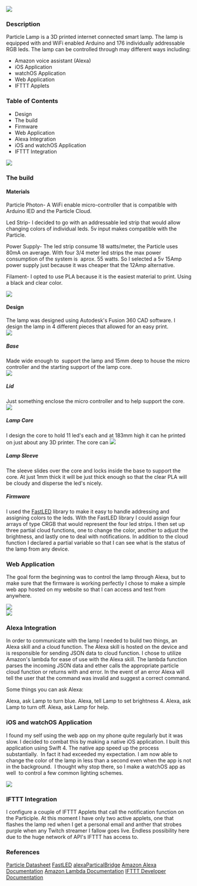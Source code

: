 <div id="pl-191" class="panel-layout">
<div id="pg-191-0" class="panel-grid panel-no-style" data-style="{&quot;background_display&quot;:&quot;tile&quot;,&quot;cell_alignment&quot;:&quot;flex-start&quot;}" data-ratio="0.5" data-ratio-direction="left">
<img src="https://i1.wp.com/www.coreyalexandersmith.com/wp-content/uploads/2017/12/LampGIF.gif?resize=270%2C250&ssl=1">
</div>
<div id="pgc-191-0-1" class="panel-grid-cell" data-weight="0.66666666666667">
<div id="panel-191-0-1-0" class="so-panel widget widget_text panel-first-child panel-last-child" data-index="1" data-style="{&quot;background_display&quot;:&quot;tile&quot;}">
<h3 class="widget-title">Description</h3>
<div class="textwidget">

Particle Lamp is a 3D printed internet connected smart lamp. The lamp is equipped with and WiFi enabled Arduino and 176 individually addressable RGB leds. The lamp can be controlled through may different ways including:
<ul>
 	<li>Amazon voice assistant (Alexa)</li>
 	<li>iOS Application</li>
 	<li>watchOS Application</li>
 	<li>Web Application</li>
 	<li>IFTTT Applets</li>
</ul>
</div>
</div>
</div>
</div>
<div id="pg-191-1" class="panel-grid panel-no-style" data-style="{&quot;background_display&quot;:&quot;tile&quot;,&quot;cell_alignment&quot;:&quot;flex-start&quot;}" data-ratio="0.33333333" data-ratio-direction="left">
<div id="pgc-191-1-0" class="panel-grid-cell" data-style="{&quot;background_display&quot;:&quot;tile&quot;,&quot;vertical_alignment&quot;:&quot;auto&quot;}" data-weight="0.249999998125">
<div id="panel-191-1-0-0" class="so-panel widget widget_text panel-first-child panel-last-child" data-index="2" data-style="{&quot;background_display&quot;:&quot;tile&quot;}">
<h3 class="widget-title">Table of Contents</h3>
<div class="textwidget">
<ul>
 	<li>Design</li>
 	<li>The build</li>
 	<li>Firmware</li>
 	<li>Web Application</li>
 	<li>Alexa Integration</li>
 	<li>iOS and watchOS Application</li>
 	<li>IFTTT Integration</li>
</ul>
</div>
</div>
</div>
<div id="pgc-191-1-1" class="panel-grid-cell" data-weight="0.750000001875">
<img src="https://i2.wp.com/www.coreyalexandersmith.com/wp-content/uploads/2017/12/LampMockUpCloseLights.png?ssl=1">
</div>
</div>
<div id="pg-191-2" class="panel-grid panel-no-style" data-style="{&quot;background_display&quot;:&quot;tile&quot;,&quot;cell_alignment&quot;:&quot;flex-start&quot;}">
<div id="pgc-191-2-0" class="panel-grid-cell" data-weight="1">
<div id="panel-191-2-0-0" class="so-panel widget widget_sow-editor panel-first-child panel-last-child" data-index="4" data-style="{&quot;background_display&quot;:&quot;tile&quot;}">
<div class="so-widget-sow-editor so-widget-sow-editor-base">
<h3 class="widget-title">The build</h3>
<div class="siteorigin-widget-tinymce textwidget">
<h4>Materials</h4>
Particle Photon- A WiFi enable micro-controller that is compatible with Arduino IED and the Particle Cloud.

Led Strip- I decided to go with an addressable led strip that would allow changing colors of individual leds. 5v input makes compatible with the Particle.

Power Supply- The led strip consume 18 watts/meter, the Particle uses 80mA on average. With four 3/4 meter led strips the max power consumption of the system is  aprox. 55 watts. So I selected a 5v 15Amp power supply just because it was cheaper that the 12Amp alternative.

Filament- I opted to use PLA because it is the easiest material to print. Using a black and clear color.

</div>
</div>
</div>
</div>
</div>
<div id="pg-191-3" class="panel-grid panel-no-style" data-style="{&quot;background_display&quot;:&quot;tile&quot;,&quot;cell_alignment&quot;:&quot;flex-start&quot;}" data-ratio="0.33333333" data-ratio-direction="left">
<div id="pgc-191-3-0" class="panel-grid-cell" data-weight="0.36668927899339">
<img src="https://i0.wp.com/www.coreyalexandersmith.com/wp-content/uploads/2017/12/LampMockUpCloseRender.png?w=1145&ssl=1">
</div>
<div id="pgc-191-3-1" class="panel-grid-cell" data-weight="0.63331072100661">
<div id="panel-191-3-1-0" class="so-panel widget widget_sow-editor panel-first-child panel-last-child" data-index="6" data-style="{&quot;background_display&quot;:&quot;tile&quot;}">
<div class="so-widget-sow-editor so-widget-sow-editor-base">
<div class="siteorigin-widget-tinymce textwidget">
<h4>Design</h4>
The lamp was designed using Autodesk's Fusion 360 CAD software. I design the lamp in 4 different pieces that allowed for an easy print.

</div>
</div>
</div>
</div>
</div>
<div id="pg-191-4" class="panel-grid panel-no-style" data-style="{&quot;background_display&quot;:&quot;tile&quot;,&quot;cell_alignment&quot;:&quot;flex-start&quot;}" data-ratio="1" data-ratio-direction="right">
<div id="pgc-191-4-0" class="panel-grid-cell" data-weight="0.25">
<img src="https://i1.wp.com/www.coreyalexandersmith.com/wp-content/uploads/2017/12/LEDBaseBasic.jpg?w=1150&ssl=1">
<div id="panel-191-4-0-1" class="so-panel widget widget_sow-editor panel-last-child" data-index="8" data-style="{&quot;background_display&quot;:&quot;tile&quot;}">
<div class="so-widget-sow-editor so-widget-sow-editor-base">
<div class="siteorigin-widget-tinymce textwidget">
<h5>Base</h5>
Made wide enough to  support the lamp and 15mm deep to house the micro controller and the starting support of the lamp core.

</div>
</div>
</div>
</div>
<div id="pgc-191-4-1" class="panel-grid-cell" data-weight="0.25">
<img src="https://i0.wp.com/www.coreyalexandersmith.com/wp-content/uploads/2017/12/LEDLidBasic.jpg?w=1150&ssl=1">
<h5>Lid</h5>
Just something enclose the micro controller and to help support the core.

</div>
</div>
</div>
</div>
<img src="https://i0.wp.com/www.coreyalexandersmith.com/wp-content/uploads/2017/12/LEDCoreBasic.jpg?ssl=1">
<h5>Lamp Core</h5>
I design the core to hold 11 led's each and at 183mm high it can he printed on just about any 3D printer. The core can

</div>
</div>
</div>
</div>
<img src="https://i0.wp.com/www.coreyalexandersmith.com/wp-content/uploads/2017/12/LEDSleaveBasic.jpg?w=1150&ssl=1">
<div id="panel-191-4-3-1" class="so-panel widget widget_sow-editor panel-last-child" data-index="14" data-style="{&quot;background_display&quot;:&quot;tile&quot;}">
<div class="so-widget-sow-editor so-widget-sow-editor-base">
<div class="siteorigin-widget-tinymce textwidget">
<h5>Lamp Sleeve</h5>
The sleeve slides over the core and locks inside the base to support the core. At just 1mm thick it will be just thick enough so that the clear PLA will be cloudy and disperse the led's nicely.

</div>
</div>
</div>
</div>
</div>
<div id="pg-191-5" class="panel-grid panel-no-style" data-style="{&quot;background_display&quot;:&quot;tile&quot;,&quot;cell_alignment&quot;:&quot;flex-start&quot;}" data-ratio="1" data-ratio-direction="right">
<div id="pgc-191-5-0" class="panel-grid-cell" data-weight="1">
<div id="panel-191-5-0-0" class="so-panel widget widget_sow-editor panel-first-child panel-last-child" data-index="15" data-style="{&quot;background_display&quot;:&quot;tile&quot;}">
<div class="so-widget-sow-editor so-widget-sow-editor-base">
<div class="siteorigin-widget-tinymce textwidget">
<h5>Firmware</h5>
I used the <a href="https://github.com/FastLED/FastLED">FastLED</a> library to make it easy to handle addressing and assigning colors to the leds. With the FastLED library I could assign four arrays of type CRGB that would represent the four led strips. I then set up three partial cloud functions, one to change the color, another to adjust the brightness, and lastly one to deal with notifications. In addition to the cloud function I declared a partial variable so that I can see what is the status of the lamp from any device.

</div>
</div>
</div>
</div>
</div>
<div id="pg-191-6" class="panel-grid panel-no-style" data-style="{&quot;background_display&quot;:&quot;tile&quot;,&quot;cell_alignment&quot;:&quot;flex-start&quot;}" data-ratio="0.61803398" data-ratio-direction="right">
<div id="pgc-191-6-0" class="panel-grid-cell" data-weight="0.61803399209206">
<div id="panel-191-6-0-0" class="so-panel widget widget_sow-editor panel-first-child panel-last-child" data-index="16" data-style="{&quot;background_display&quot;:&quot;tile&quot;}">
<div class="so-widget-sow-editor so-widget-sow-editor-base">
<h3 class="widget-title">Web Application</h3>
<div class="siteorigin-widget-tinymce textwidget">

The goal form the beginning was to control the lamp through Alexa, but to make sure that the firmware is working perfectly I chose to make a simple web app hosted on my website so that I can access and test from anywhere.

</div>
</div>
</div>
</div>
<div id="pgc-191-6-1" class="panel-grid-cell" data-weight="0.38196600790794">
<img src="https://i2.wp.com/www.coreyalexandersmith.com/wp-content/uploads/2017/12/webAPP.jpg?ssl=1">
</div>
</div>
<div id="pg-191-7" class="panel-grid panel-no-style" data-style="{&quot;background_display&quot;:&quot;tile&quot;,&quot;cell_alignment&quot;:&quot;flex-start&quot;}" data-ratio="0.33333333" data-ratio-direction="left">
<div id="pgc-191-7-0" class="panel-grid-cell" data-weight="0.249999998125">
<img src="https://i2.wp.com/www.coreyalexandersmith.com/wp-content/uploads/2016/08/alexa.jpg?w=1000&ssl=1">
</div>
<div id="pgc-191-7-1" class="panel-grid-cell" data-weight="0.750000001875">
<div id="panel-191-7-1-0" class="so-panel widget widget_sow-editor panel-first-child panel-last-child" data-index="19" data-style="{&quot;background_display&quot;:&quot;tile&quot;}">
<div class="so-widget-sow-editor so-widget-sow-editor-base">
<h3 class="widget-title">Alexa Integration</h3>
<div class="siteorigin-widget-tinymce textwidget">

In order to communicate with the lamp I needed to build two things, an Alexa skill and a cloud function. The Alexa skill is hosted on the device and is responsible for sending JSON data to cloud function. I chose to utilize Amazon's lambda for ease of use with the Alexa skill. The lambda function parses the incoming JSON data and ether calls the appropriate particle cloud function or returns with and error. In the event of an error Alexa will tell the user that the command was invalid and suggest a correct command.

Some things you can ask Alexa:

Alexa, ask Lamp to turn blue.
Alexa, tell Lamp to set brightness 4.
Alexa, ask Lamp to turn off.
Alexa, ask Lamp for help.

</div>
</div>
</div>
</div>
</div>
<div id="pg-191-8" class="panel-grid panel-no-style" data-style="{&quot;background_display&quot;:&quot;tile&quot;,&quot;cell_alignment&quot;:&quot;flex-start&quot;}" data-ratio="0.5" data-ratio-direction="right">
<div id="pgc-191-8-0" class="panel-grid-cell" data-style="{&quot;background_display&quot;:&quot;tile&quot;,&quot;vertical_alignment&quot;:&quot;auto&quot;}" data-weight="0.62082139446036">
<div id="panel-191-8-0-0" class="so-panel widget widget_sow-editor panel-first-child panel-last-child" data-index="20" data-style="{&quot;background_display&quot;:&quot;tile&quot;}">
<div class="so-widget-sow-editor so-widget-sow-editor-base">
<h3 class="widget-title">iOS and watchOS Application</h3>
<div class="siteorigin-widget-tinymce textwidget">

I found my self using the web app on my phone quite regularly but it was slow. I decided to combat this by making a native iOS application. I built this application using Swift 4. The native app speed up the process substantially.  In fact it had exceeded my expectation. I am now able to change the color of the lamp in less than a second even when the app is not in the background.  I thought why stop there, so I make a watchOS app as well  to control a few common lighting schemes.

</div>
</div>
</div>
</div>
<div id="pgc-191-8-1" class="panel-grid-cell" data-weight="0.37917860553964">
<img src="https://i2.wp.com/www.coreyalexandersmith.com/wp-content/uploads/2017/12/lampWatchPhone.png?ssl=1">
</div>
</div>
<div id="pg-191-9" class="panel-grid panel-no-style" data-style="{&quot;background_display&quot;:&quot;tile&quot;,&quot;cell_alignment&quot;:&quot;flex-start&quot;}" data-ratio="1" data-ratio-direction="right">
<div id="pgc-191-9-0" class="panel-grid-cell" data-weight="1">
<div id="panel-191-9-0-0" class="so-panel widget widget_sow-editor panel-first-child panel-last-child" data-index="22" data-style="{&quot;background_display&quot;:&quot;tile&quot;}">
<div class="so-widget-sow-editor so-widget-sow-editor-base">
<h3 class="widget-title">IFTTT Integration</h3>
<div class="siteorigin-widget-tinymce textwidget">

I configure a couple of IFTTT Applets that call the notification function on the Participle. At this moment I have only two active applets, one that flashes the lamp red when I get a personal email and anther that strobes purple when any Twitch streamer I fallow goes live. Endless possibility here due to the huge network of API's IFTTT has access to.

</div>
</div>
</div>
</div>
</div>
<div id="pg-191-10" class="panel-grid panel-no-style" data-style="{&quot;background_display&quot;:&quot;tile&quot;,&quot;cell_alignment&quot;:&quot;flex-start&quot;}">
<div id="pgc-191-10-0" class="panel-grid-cell" data-weight="1">
<div id="panel-191-10-0-0" class="so-panel widget widget_sow-editor panel-first-child" data-index="23" data-style="{&quot;background_display&quot;:&quot;tile&quot;}">
<div class="so-widget-sow-editor so-widget-sow-editor-base">
<h3 class="widget-title">References</h3>
<div class="siteorigin-widget-tinymce textwidget">
<p id="photon-datasheet-v014-"><a href="https://github.com/rlisle/alexaParticleBridge">Particle Datasheet</a> <a href="https://github.com/FastLED/FastLED">FastLED</a> <a href="https://github.com/rlisle/alexaParticleBridge">alexaParticalBridge</a> <a href="https://developer.amazon.com/alexa">Amazon Alexa Documentation</a> <a href="https://aws.amazon.com/lambda/">Amazon Lambda Documentation</a> <a href="https://platform.ifttt.com/maker/guide">IFTTT Developer Documentation</a></p>

</div>
</div>
</div>
</div>
</div>
